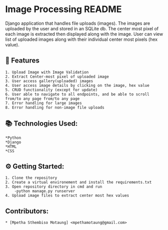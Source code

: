 # Image Processing README

 Django application that handles file uploads (images). The images are uploaded by the user and stored in an SQLite db. The center most pixel of each image is extracted then displayed along with the image. User can view list of uploaded images along with their individual center most pixels (hex value).

 ## 🔬 Features
    1. Upload Image with Image Validation
    2. Extract Center-most pixel of uploaded image
    3. User access gallery(uploaded) images
    4. User access image details by clicking on the image, hex value
    5. CRUD functionality (except for update)
    6. User able to navigate to all endpoints, and be able to scroll from/to any page from/to any page
    7. Error handling for large images
    8. Error handling for non-image file uploads

## 📚 Technologies Used:
    *Python
    *Django
    *HTML
    *CSS

## ⚙ Getting Started:
    1. Clone the repository
    2. Create a virtual environement and install the requirements.txt
    3. Open repository directory in cmd and run
        -python manage.py runserver
    4. Upload image files to extract center most hex values

## Contributors:
    * [Mpetha Sthembiso Motaung] <mpethamotaung@gmail.com>

